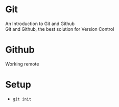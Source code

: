 # Git

An Introduction to Git and Github  
Git and Github, the best solution for Version Control

# Github
Working remote

# Setup
- `git init`

